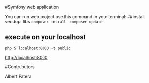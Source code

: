#Symfony web application 

You can run web project use this command in your terminal:
##install vendopr libs
`composer install `
`composer update`

## execute on your localhost 

`php S localhost:8000 -t public`

<a href="http://localhost:8000">http://localhost:8000</a>


#Contrubutors


Albert Patera